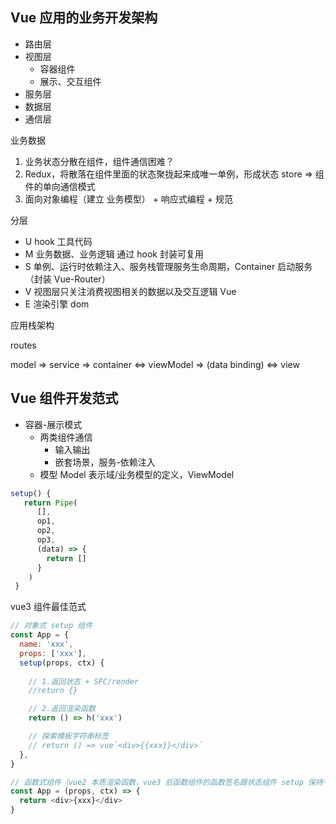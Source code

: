 ## Vue 应用的业务开发架构

- 路由层
- 视图层
  - 容器组件
  - 展示、交互组件
- 服务层
- 数据层
- 通信层

业务数据
1. 业务状态分散在组件，组件通信困难？
2. Redux，将散落在组件里面的状态聚拢起来成唯一单例，形成状态 store => 组件的单向通信模式
3. 面向对象编程（建立 业务模型） + 响应式编程 + 规范

分层
- U hook 工具代码
- M 业务数据、业务逻辑 通过 hook 封装可复用
- S 单例、运行时依赖注入、服务栈管理服务生命周期，Container 启动服务（封装 Vue-Router）
- V 视图层只关注消费视图相关的数据以及交互逻辑 Vue
- E 渲染引擎 dom

应用栈架构

routes

model => service => container <=> viewModel => (data binding) <=> view

## Vue 组件开发范式

- 容器-展示模式
  - 两类组件通信
    - 输入输出
    - 嵌套场景，服务-依赖注入
  - 模型 Model 表示域/业务模型的定义，ViewModel

```js
setup() {
   return Pipe(
      [],
      op1,
      op2,
      op3,
      (data) => {
        return []
      }
    )
 }
```

vue3 组件最佳范式

```js
// 对象式 setup 组件
const App = {
  name: 'xxx',
  props: ['xxx'],
  setup(props, ctx) {
    
    // 1.返回状态 + SFC/render
    //return {}

    // 2.返回渲染函数
    return () => h('xxx')

    // 探索模板字符串标签
    // return () => vue`<div>{{xxx}}</div>`
  },
}

// 函数式组件（vue2 本质渲染函数，vue3 后函数组件的函数签名跟状态组件 setup 保持一致）
const App = (props, ctx) => {
  return <div>{xxx}</div>
}
```
